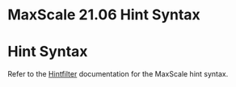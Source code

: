 
# MaxScale 21.06 Hint Syntax

# Hint Syntax


Refer to the [Hintfilter](../mariadb-maxscale-21-06-filters/mariadb-maxscale-2106-maxscale-2106-hintfilter.md) documentation for the
MaxScale hint syntax.
